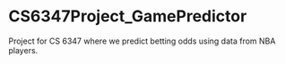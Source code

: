 # CS6347Project_GamePredictor

Project for CS 6347 where we predict betting odds using data from NBA players.